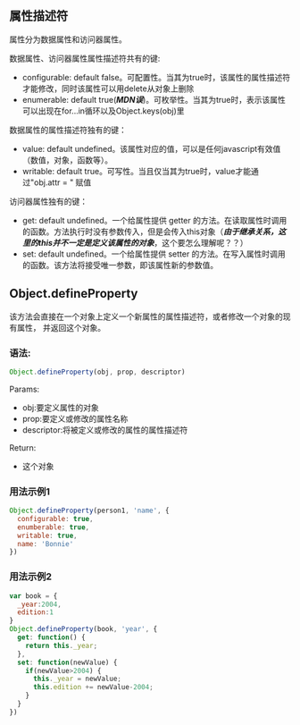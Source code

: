 ##  属性描述符
属性分为数据属性和访问器属性。

数据属性、访问器属性属性描述符共有的键:

- configurable: default false。可配置性。当其为true时，该属性的属性描述符才能修改，同时该属性可以用delete从对象上删除
- enumerable: default true(***MDN误***)。可枚举性。当其为true时，表示该属性可以出现在for...in循环以及Object.keys(obj)里

数据属性的属性描述符独有的键：
- value: default undefined。该属性对应的值，可以是任何javascript有效值（数值，对象，函数等）。
- writable: default true。可写性。当且仅当其为true时，value才能通过"obj.attr = " 赋值

访问器属性独有的键：
- get: default undefined。一个给属性提供 getter 的方法。在读取属性时调用的函数。方法执行时没有参数传入，但是会传入this对象（***由于继承关系，这里的this并不一定是定义该属性的对象***，这个要怎么理解呢？？）
- set: default undefined。一个给属性提供 setter 的方法。在写入属性时调用的函数。该方法将接受唯一参数，即该属性新的参数值。

## Object.defineProperty
该方法会直接在一个对象上定义一个新属性的属性描述符，或者修改一个对象的现有属性， 并返回这个对象。

###  语法:
```js
Object.defineProperty(obj, prop, descriptor)
```

Params:
- obj:要定义属性的对象
- prop:要定义或修改的属性名称
- descriptor:将被定义或修改的属性的属性描述符

Return:
- 这个对象

### 用法示例1
```js
Object.defineProperty(person1, 'name', {
  configurable: true,
  enumberable: true,
  writable: true,
  name: 'Bonnie'
})
```
### 用法示例2
```js
var book = {
  _year:2004,
  edition:1
}
Object.defineProperty(book, 'year', {
  get: function() {
    return this._year;
  },
  set: function(newValue) {
    if(newValue>2004) {
      this._year = newValue;
      this.edition += newValue-2004;
    }
  }
})
```